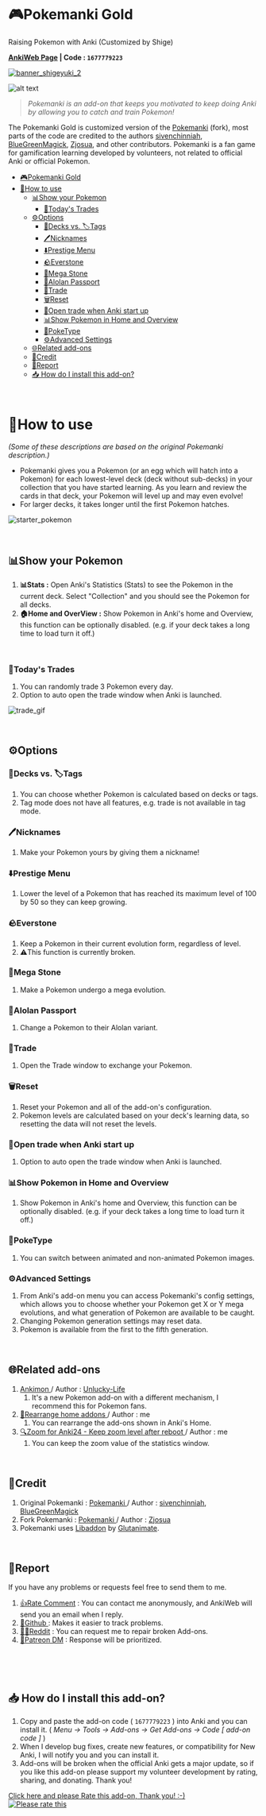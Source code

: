 # 🎮️Pokemanki Gold

Raising Pokemon with Anki (Customized by Shige)<br>



**[AnkiWeb Page](https://ankiweb.net/shared/info/1677779223) | Code : `1677779223`**

[![banner_shigeyuki_2](https://github.com/shigeyukey/Pokemanki-Gold/assets/124401518/8408c164-e95c-4e40-98c1-393b03e04bcb)](https://www.patreon.com/Shigeyuki)   <br>

![alt text](images/pokemanki/pokemanki.gif)


>*Pokemanki is an add-on that keeps you motivated to keep doing Anki by allowing you to catch and train Pokemon!*<br>

The Pokemanki Gold is customized version of the [Pokemanki](https://ankiweb.net/shared/info/1041307953) (fork), most parts of the code are credited to the authors [sivenchinniah](https://github.com/sivenchinniah), [BlueGreenMagick](https://ko-fi.com/bluegreenmagick), [Zjosua](https://github.com/zjosua), and other contributors.  Pokemanki is a fan game for gamification learning developed by volunteers, not related to official Anki or official Pokemon.<br>


- [🎮️Pokemanki Gold](#️pokemanki-gold)
- [📖How to use](#how-to-use)
  - [📊Show your Pokemon](#show-your-pokemon)
    - [🤝Today's Trades](#todays-trades)
  - [⚙️Options](#️options)
    - [📁Decks vs. 🏷️Tags](#decks-vs-️tags)
    - [🖊️Nicknames](#️nicknames)
    - [⬇️Prestige Menu](#️prestige-menu)
    - [🪨Everstone](#everstone)
    - [💎Mega Stone](#mega-stone)
    - [🌴Alolan Passport](#alolan-passport)
    - [🤝Trade](#trade)
    - [🗑️Reset](#️reset)
    - [🤝Open trade when Anki start up](#open-trade-when-anki-start-up)
    - [📊Show Pokemon in Home and Overview](#show-pokemon-in-home-and-overview)
    - [🎥PokeType](#poketype)
    - [⚙️Advanced Settings](#️advanced-settings)
  - [🌐Related add-ons](#related-add-ons)
  - [💖Credit](#credit)
  - [🚨Report](#report)
  - [📥 How do I install this add-on?](#-how-do-i-install-this-add-on)

<br>

# 📖How to use
*(Some of these descriptions are based on the original Pokemanki description.)*


* Pokemanki gives you a Pokemon (or an egg which will hatch into a Pokemon) for each lowest-level deck (deck without sub-decks) in your collection that you have started learning. As you learn and review the cards in that deck, your Pokemon will level up and may even evolve!
* For larger decks, it takes longer until the first Pokemon hatches.

![starter_pokemon](images/pokemanki/choose_starter_pokemon.png)


<br>

## 📊Show your Pokemon

1. **📊Stats :** Open Anki's Statistics (Stats) to see the Pokemon in the current deck. Select "Collection" and you should see the Pokemon for all decks.
2. **🏠️Home and OverView :** Show Pokemon in Anki's home and Overview, this function can be optionally disabled. (e.g. if your deck takes a long time to load turn it off.)

<br>

### 🤝Today's Trades
<!-- ﾎﾟｹﾓﾝの交換 -->
1.  You can randomly trade 3 Pokemon every day.
1.  Option to auto open the trade window when Anki is launched.

![trade_gif](images/pokemanki/pokemanki_trade.gif)

<br>

## ⚙️Options
<!-- Pokemankiのﾒﾆｭｰ -->

### 📁Decks vs. 🏷️Tags
1.  You can choose whether Pokemon is calculated based on decks or tags.
1.  Tag mode does not have all features, e.g. trade is not available in tag mode.

### 🖊️Nicknames
1. Make your Pokemon yours by giving them a nickname!
<!-- ﾆｯｸﾈｰﾑ: ﾎﾟｹﾓﾝにﾆｯｸﾈｰﾑを付けて自分のものにしましょう！ -->

### ⬇️Prestige Menu
1. Lower the level of a Pokemon that has reached its maximum level of 100 by 50 so they can keep growing.
<!-- ﾌﾟﾚｽﾃｰｼﾞﾒﾆｭｰ: ﾎﾟｹﾓﾝのﾚﾍﾞﾙを50下げて､成長を続けられるようにします｡ -->

### 🪨Everstone
1. Keep a Pokemon in their current evolution form, regardless of level.
1. ⚠️This function is currently broken.
<!-- かわらずのいし: ﾎﾟｹﾓﾝをﾚﾍﾞﾙに関係なく現在の進化形態に保ちます｡ -->

### 💎Mega Stone
1. Make a Pokemon undergo a mega evolution.
<!-- ﾒｶﾞｽﾄｰﾝ: ﾎﾟｹﾓﾝをﾒｶﾞ進化させます｡ -->

### 🌴Alolan Passport
1. Change a Pokemon to their Alolan variant.
<!-- ｱﾛｰﾗﾊﾟｽﾎﾟｰﾄ: ﾎﾟｹﾓﾝをｱﾛｰﾗのﾊﾞﾘｱﾝﾄに変更します｡ -->

### 🤝Trade
1. Open the Trade window to exchange your Pokemon.
<!-- 交換: ﾎﾟｹﾓﾝを交換するための交換ｳｨﾝﾄﾞｳを開きます｡ -->

### 🗑️Reset
1. Reset your Pokemon and all of the add-on's configuration.
1. Pokemon levels are calculated based on your deck's learning data, so resetting the data will not reset the levels.
<!-- ﾘｾｯﾄ: ﾎﾟｹﾓﾝとｱﾄﾞｵﾝのすべての設定をﾘｾｯﾄします｡ -->

### 🤝Open trade when Anki start up
1. Option to auto open the trade window when Anki is launched.

### 📊Show Pokemon in Home and Overview
1. Show Pokemon in Anki's home and Overview, this function can be optionally disabled. (e.g. if your deck takes a long time to load turn it off.)

### 🎥PokeType
1. You can switch between animated and non-animated Pokemon images.


### ⚙️Advanced Settings
1. From Anki's add-on menu you can access Pokemanki's config settings, which allows you to choose whether your Pokemon get X or Y mega evolutions, and what generation of Pokemon are available to be caught.
2. Changing Pokemon generation settings may reset data.
3. Pokemon is available from the first to the fifth generation.
<!-- AnkiのｱﾄﾞｵﾝﾒﾆｭｰからPokemankiの設定にｱｸｾｽでき､ﾎﾟｹﾓﾝがXまたはYのﾒｶﾞ進化をするかどうか､および捕まえることができるﾎﾟｹﾓﾝの世代を選択できます｡ -->


<br>


## 🌐Related add-ons
1. [ Ankimon ](https://ankiweb.net/shared/info/1908235722) / Author : [Unlucky-Life](https://github.com/Unlucky-Life)  
    1. It's a new Pokemon add-on with a different mechanism, I recommend this for Pokemon fans.
1. [📌Rearrange home addons ](https://ankiweb.net/shared/info/1797615099) / Author : me  
    1. You can rearrange the add-ons shown in Anki's Home.
2. [🔍️Zoom for Anki24 - Keep zoom level after reboot ](https://ankiweb.net/shared/info/1923741581) / Author : me  
   1. You can keep the zoom value of the statistics window.



<br>

## 💖Credit


 1. Original Pokemanki : [Pokemanki ](https://ankiweb.net/shared/info/633922407) / Author : [sivenchinniah](https://github.com/sivenchinniah), [BlueGreenMagick](https://ko-fi.com/bluegreenmagick)  
 1. Fork Pokemanki : [Pokemanki ](https://ankiweb.net/shared/info/1041307953) / Author : [Zjosua](https://github.com/zjosua)
 1.  Pokemanki uses [Libaddon](https://github.com/glutanimate/anki-libaddon/) by [Glutanimate](https://glutanimate.com/tip-jar/).  


<br>

## 🚨Report

If you have any problems or requests feel free to send them to me.

  1. <a href="https://ankiweb.net/shared/review/1677779223" target="_blank">👍️Rate Comment</a> : You can contact me anonymously, and AnkiWeb will send you an email when I reply.
  3. <a href="https://github.com/shigeyukey/Pokemanki-Gold/issues" target="_blank">🐙Github </a> : Makes it easier to track problems.
  2. <a href="https://www.reddit.com/r/Anki/comments/1b0eybn/simple_fix_of_broken_addons_for_the_latest_anki/" target="_blank">👩‍🚀Reddit</a> : You can request me to repair broken Add-ons.
  4. <a href="https://www.patreon.com/Shigeyuki" target="_blank">💖Patreon DM</a> : Response will be prioritized.



<br><br><br>


## 📥 How do I install this add-on?
1. Copy and paste the add-on code ( `1677779223` )  into Anki and you can install it. ( *Menu -> Tools -> Add-ons -> Get Add-ons -> Code \[ add-on code ]* )
2. When I develop bug fixes, create new features, or compatibility for New Anki, I will notify you and you can install it.
3. Add-ons will be broken when the official Anki gets a major update, so if you like this add-on please support my volunteer development by rating, sharing, and donating. Thank you!

[Click here and please Rate this add-on, Thank you! :-) <br>
 ![Please rate this](https://raw.githubusercontent.com/shigeyukey/my_addons/main/media_files/rate_this.gif)](https://ankiweb.net/shared/review/1677779223)

